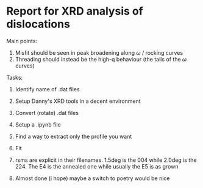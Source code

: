 # Report for XRD analysis of dislocations

Main points:
1. Misfit should be seen in peak broadening along $\omega$ / rocking curves 
2. Threading should instead be the high-q behaviour (the tails of the $\omega$ curves)

Tasks:
1. Identify name of .dat files
2. Setup Danny's XRD tools in a decent environment
3. Convert (rotate) .dat files
4. Setup a .ipynb file
5. Find a way to extract only the profile you want
6. Fit

1. rsms are explicit in their filenames. 1.5deg is the 004 while 2.0deg is the 224. The E4 is the annealed one while usually the E5 is as grown 

2. Almost done (i hope) maybe a switch to poetry would be nice